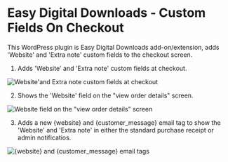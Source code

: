 # Easy Digital Downloads - Custom Fields On Checkout
This WordPress plugin is Easy Digital Downloads add-on/extension, adds 'Website' and 'Extra note' custom fields to the checkout screen.

1. Adds 'Website' and 'Extra note' custom fields at checkout.

![Website'and Extra note custom fields at checkout](https://dl.dropboxusercontent.com/u/21966579/edd-custom-fields-on-checkout/edd-custom-fields-on-checkout_01.png)

2. Shows the 'Website' field on the "view order details" screen.

![Website field on the "view order details" screen](https://dl.dropboxusercontent.com/u/21966579/edd-custom-fields-on-checkout/edd-custom-fields-on-checkout_02.png)

3. Adds a new {website} and {customer_message} email tag to show the 'Website' and 'Extra note' in either the standard purchase receipt or admin notificatios.

![{website} and {customer_message} email tags](https://dl.dropboxusercontent.com/u/21966579/edd-custom-fields-on-checkout/edd-custom-fields-on-checkout_03.png)
